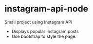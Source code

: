 # instagram-api-node
Small project using Instagram API

- Displays popular instagram posts
- Use bootstrap to style the page.

